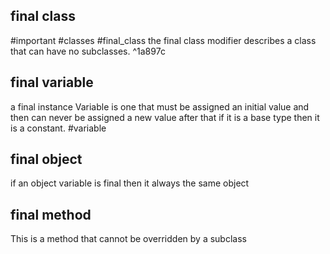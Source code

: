 ## final class
#important #classes #final_class 
the final class modifier describes a class that can have no subclasses. ^1a897c


## final variable
a final instance Variable is one that must be assigned an initial value and then can never be assigned a new value after that if it is a base type then it is a constant. #variable 


## final object
if an object variable is final then it always the same object


## final method
This is a method that cannot be overridden by a subclass